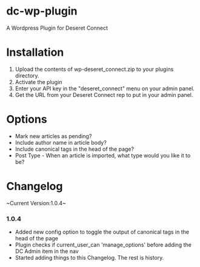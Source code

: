 dc-wp-plugin
============

A Wordpress Plugin for Deseret Connect

Installation
============
1. Upload the contents of wp-deseret_connect.zip to your plugins directory.
2. Activate the plugin
3. Enter your API key in the "deseret_connect" menu on your admin panel.
4. Get the URL from your Deseret Connect rep to put in your admin panel.

Options
============
* Mark new articles as pending?
* Include author name in article body?
* Include canonical tags in the head of the page?
* Post Type - When an article is imported, what type would you like it to be?

Changelog
============
~Current Version:1.0.4~

### 1.0.4
* Added new config option to toggle the output of canonical tags in the head of the page
* Plugin checks if current_user_can 'manage_options' before adding the DC Admin item in the nav
* Started adding things to this Changelog. The rest is history.
